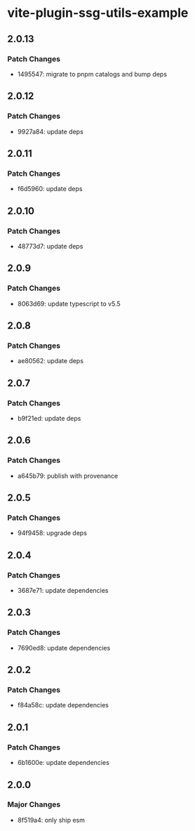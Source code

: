 # vite-plugin-ssg-utils-example

## 2.0.13

### Patch Changes

- 1495547: migrate to pnpm catalogs and bump deps

## 2.0.12

### Patch Changes

- 9927a84: update deps

## 2.0.11

### Patch Changes

- f6d5960: update deps

## 2.0.10

### Patch Changes

- 48773d7: update deps

## 2.0.9

### Patch Changes

- 8063d69: update typescript to v5.5

## 2.0.8

### Patch Changes

- ae80562: update deps

## 2.0.7

### Patch Changes

- b9f21ed: update deps

## 2.0.6

### Patch Changes

- a645b79: publish with provenance

## 2.0.5

### Patch Changes

- 94f9458: upgrade deps

## 2.0.4

### Patch Changes

- 3687e71: update dependencies

## 2.0.3

### Patch Changes

- 7690ed8: update dependencies

## 2.0.2

### Patch Changes

- f84a58c: update dependencies

## 2.0.1

### Patch Changes

- 6b1600e: update dependencies

## 2.0.0

### Major Changes

- 8f519a4: only ship esm
